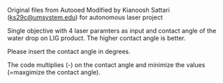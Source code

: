 Original files from Autooed
Modified by Kianoosh Sattari (ks29c@umsystem.edu) for autonomous laser project

Single objective with 4 laser paramters as input and contact angle of the 
water drop on LIG product. The higher contact angle is better.

Please insert the contact angle in degrees. 

The code multiplies (-) on the contact angle and minimize the values (=maxgimize the contact angle).
